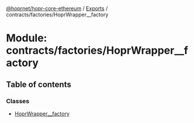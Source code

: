 [@hoprnet/hopr-core-ethereum](../README.md) / [Exports](../modules.md) / contracts/factories/HoprWrapper\_\_factory

# Module: contracts/factories/HoprWrapper\_\_factory

## Table of contents

### Classes

- [HoprWrapper\_\_factory](../classes/contracts_factories_hoprwrapper__factory.hoprwrapper__factory.md)
